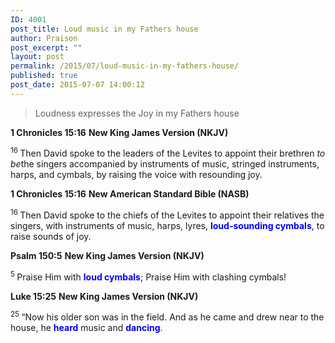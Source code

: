 ```yaml
---
ID: 4001
post_title: Loud music in my Fathers house
author: Praison
post_excerpt: ""
layout: post
permalink: /2015/07/loud-music-in-my-fathers-house/
published: true
post_date: 2015-07-07 14:00:12
---
```

<blockquote>Loudness expresses the Joy in my Fathers house</blockquote>
<strong>1 Chronicles 15:16</strong>
<strong> New King James Version (NKJV)</strong>

<span id="en-NKJV-10808" class="text 1Chr-15-16"><sup class="versenum">16 </sup>Then David spoke to the leaders of the Levites to appoint their brethren <i>to be</i>the singers accompanied by instruments of music, stringed instruments, harps, and cymbals, by raising the voice with resounding joy.</span>

<strong>1 Chronicles 15:16</strong>
<strong> New American Standard Bible (NASB)</strong>

<span id="en-NASB-10808" class="text 1Chr-15-16"><sup class="versenum">16 </sup>Then David spoke to the chiefs of the Levites to appoint their relatives the singers, with instruments of music, harps, lyres, <span style="color: #0000ff;"><strong>loud-sounding cymbals</strong></span>, to raise sounds of joy.</span>

<strong>Psalm 150:5</strong>
<strong> New King James Version (NKJV)</strong>
<div class="poetry">
<p class="line"><span id="en-NKJV-16400" class="text Ps-150-5"><sup class="versenum">5 </sup>Praise Him with <span style="color: #0000ff;"><strong>loud cymbals</strong></span>;</span>
<span class="text Ps-150-5">Praise Him with clashing cymbals!</span></p>
<strong>Luke 15:25</strong>
<strong> New King James Version (NKJV)</strong>

<span id="en-NKJV-25614" class="text Luke-15-25"><sup class="versenum">25 </sup><span class="woj">“Now his older son was in the field. And as he came and drew near to the house, he <span style="color: #0000ff;"><strong>heard</strong> </span>music and <span style="color: #0000ff;"><strong>dancing</strong></span>.</span></span>
<p class="line"></p>

</div>